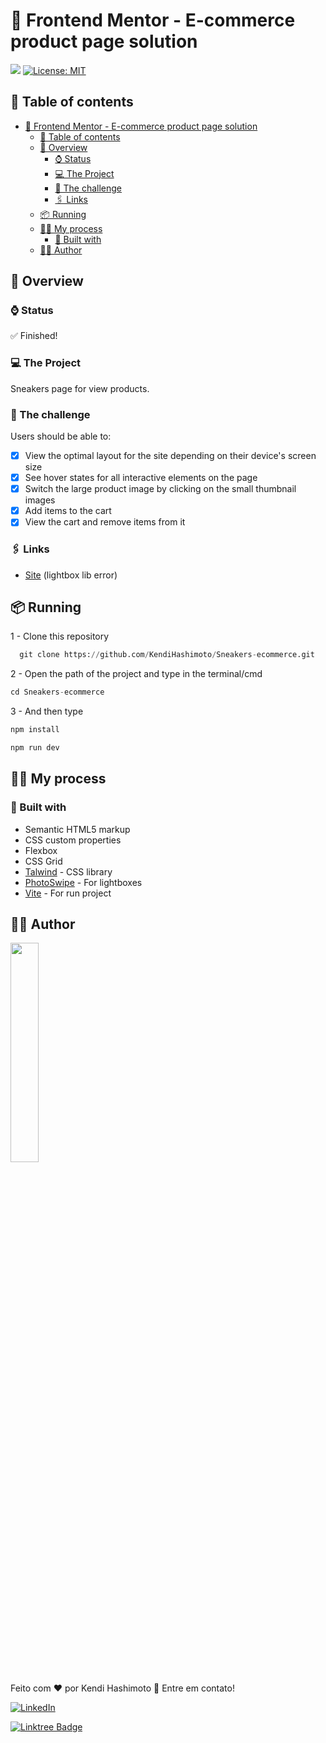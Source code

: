 # 👟 Frontend Mentor - E-commerce product page solution

![](https://github.com/KendiHashimoto/Sneakers-ecommerce/blob/main/Peek%202022-12-26%2018-01.gif)
[![License: MIT](https://img.shields.io/badge/License-MIT-yellow.svg)](https://opensource.org/licenses/MIT)

## 📝 Table of contents 

- [👟 Frontend Mentor - E-commerce product page solution](#-frontend-mentor---e-commerce-product-page-solution)
  - [📝 Table of contents](#-table-of-contents)
  - [👀 Overview](#-overview)
    - [⌚️ Status](#️-status)
    - [💻 The Project](#-the-project)
    - [🥷 The challenge](#-the-challenge)
    - [🖇 Links](#-links)
  - [📦 Running](#-running)
  - [👷‍♂️ My process](#️-my-process)
    - [🚀 Built with](#-built-with)
  - [👨‍💻 Author](#-author)

## 👀 Overview

### ⌚️ Status
✅ Finished!

### 💻 The Project
Sneakers page for view products.

### 🥷 The challenge

Users should be able to:

- [x] View the optimal layout for the site depending on their device's screen size
- [x] See hover states for all interactive elements on the page
- [x] Switch the large product image by clicking on the small thumbnail images
- [x] Add items to the cart
- [x] View the cart and remove items from it

### 🖇 Links

- [Site](https://vercel.com/hashimoto1312/sneakers-ecommerce/63RpkUobAhCGfknsYPvXdETmp1q7) (lightbox lib error)

## 📦 Running
1 - Clone this repository
```python
  git clone https://github.com/KendiHashimoto/Sneakers-ecommerce.git
```
2 - Open the path of the project and type in the terminal/cmd
```python
cd Sneakers-ecommerce
```
3 - And then type
```python
npm install
```
```python
npm run dev
```

## 👷‍♂️ My process

### 🚀 Built with

- Semantic HTML5 markup
- CSS custom properties
- Flexbox
- CSS Grid
- [Talwind](https://tailwindcss.com/docs/installation) - CSS library
- [PhotoSwipe](https://photoswipe.com/) - For lightboxes
- [Vite](https://nextjs.org/) - For run project


## 👨‍💻 Author

<img width="30%" src="https://github.com/KendiHashimoto.png">

Feito com ❤️ por Kendi Hashimoto 👋 Entre em contato!

[![LinkedIn](https://img.shields.io/badge/KendiHashimoto-%230077B5.svg?style=for-the-badge&logo=linkedin&logoColor=white)](https://www.linkedin.com/in/kendi-hashimoto-202359220/)

[![Linktree Badge](https://img.shields.io/badge/-KendiHashimoto-1de9b6?style=for-the-badge&logo=linktree&logoColor=white)](https://linktr.ee/Hashimoto01)